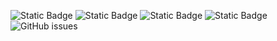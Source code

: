 ![Static Badge](https://img.shields.io/badge/blacklists-60-000000) ![Static Badge](https://img.shields.io/badge/blacklisted-2714400-cc0000) ![Static Badge](https://img.shields.io/badge/whitelisted-2242-00CC00) ![Static Badge](https://img.shields.io/badge/streaming_blacklist-28106-000000) ![GitHub issues](https://img.shields.io/github/issues/fabriziosalmi/blacklists)
